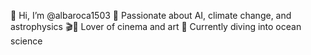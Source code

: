 👋 Hi, I’m @albaroca1503
🤖 Passionate about AI, climate change, and astrophysics
🎬🎨 Lover of cinema and art
🌊 Currently diving into ocean science




<!---
albaroca1503/albaroca1503 is a ✨ special ✨ repository because its `README.md` (this file) appears on your GitHub profile.
You can click the Preview link to take a look at your changes.
--->
